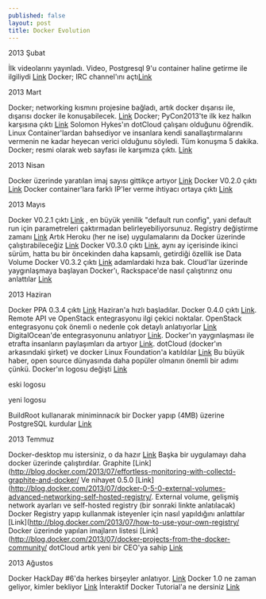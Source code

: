 ```yaml
---
published: false
layout: post
title: Docker Evolution
---
```


2013 Şubat 

İlk videolarını yayınladı. Video, Postgresql 9'u container haline getirme ile ilgiliydi [Link](http://blog.docker.com/2013/02/first-demo-video-containerizing-postgres-9/)
Docker; IRC channel'ını açtı[Link](http://blog.docker.com/2013/02/docker-on-freenode/)

2013 Mart

Docker; networking kısmını projesine bağladı, artık docker dışarısı ile, dışarısı docker ile konuşabilecek. [Link](http://blog.docker.com/2013/03/docker-containers-can-haz-networking-now/)
Docker; PyCon2013'te ilk kez halkın karşısına çıktı [Link](http://blog.docker.com/2013/03/the-future-of-linux-containers/) Solomon Hykes'ın dotCloud çalışanı olduğunu öğrendik. Linux Container'lardan bahsediyor ve insanlara kendi sanallaştırmalarını vermenin ne kadar heyecan verici olduğunu söyledi. Tüm konuşma 5 dakika.
Docker; resmi olarak web sayfası ile karşımıza çıktı. [Link](http://blog.docker.com/2013/03/opening-docker/)

2013 Nisan

Docker üzerinde yaratılan imaj sayısı gittikçe artıyor [Link](http://blog.docker.com/2013/04/list-of-publicly-available-docker-images/)
Docker V0.2.0 çıktı [Link](http://blog.docker.com/2013/04/docker-0-2-0-stability-full-interactive-mode-community-layers-better-networking/)
Docker container'lara farklı IP'ler verme ihtiyacı ortaya çıktı [Link](http://blog.docker.com/2013/04/unionize-network-superpowers-for-your-docker-containers/)

2013 Mayıs 

Docker V0.2.1 çıktı [Link](http://blog.docker.com/2013/05/docker-0-2-1-and-default-run-config/) , en büyük yenilik "default run config", yani default run için parametreleri çaktırmadan belirleyebiliyorsunuz.
Registry değiştirme zamanı [Link](http://blog.docker.com/2013/05/new-registry-goes-live/)
Artık Heroku (her ne ise) uygulamalarını da Docker üzerinde çalıştırabileceğiz [Link](http://blog.docker.com/2013/05/heroku-buildpacks-on-docker/)
Docker V0.3.0 çıktı [Link](http://blog.docker.com/2013/05/docker-0-3-released-public-index-data-volumes-and-open-source-registry/), aynı ay içerisinde ikinci sürüm, hatta bu bir öncekinden daha kapsamlı, getirdiği özellik ise Data Volume
Docker V0.3.2 çıktı [Link](http://blog.docker.com/2013/05/docker-0-3-2-is-out/) adamlardaki hıza bak.
Cloud'lar üzerinde yaygınlaşmaya başlayan Docker'ı, Rackspace'de nasıl çalıştırırız onu anlattılar [Link](http://blog.docker.com/2013/05/running-docker-on-rackspace/)

2013 Haziran

Docker PPA 0.3.4 çıktı [Link](http://blog.docker.com/2013/06/release-of-docker-ppa-0-3-4/) Haziran'a hızlı başladılar.
Docker 0.4.0 çıktı [Link](http://blog.docker.com/2013/06/docker-0-4-remote-api-build-openstack-integration/).  Remote API ve OpenStack entegrasyonu ilgi çekici noktalar.
OpenStack entegrasyonu çok önemli o nedenle çok detaylı anlatıyorlar [Link](http://blog.docker.com/2013/06/openstack-docker-manage-linux-containers-with-nova/)
DigitalOcean'de entegrasyonunu anlatıyor [Link](http://blog.docker.com/2013/06/running-docker-on-digital-ocean-with-ubuntu/).
Docker'ın yaygınlaşması ile etrafta insanların paylaşımları da artıyor [Link](http://blog.docker.com/2013/06/14-great-tutorials-on-docker/).
dotCloud (docker'ın arkasındaki şirket) ve docker Linux Foundation'a katıldılar [Link](http://blog.docker.com/2013/06/dotcloud-and-docker-join-the-linux-foundation/) Bu büyük haber, open source dünyasında daha popüler olmanın önemli bir adımı çünkü.
Docker'ın logosu değişti [Link](http://blog.docker.com/2013/06/announcing-new-docker-style/)

eski logosu


yeni logosu


BuildRoot kullanarak miniminnacık bir Docker yapıp (4MB) üzerine PostgreSQL kurdular [Link](http://blog.docker.com/2013/06/create-light-weight-docker-containers-buildroot/)


2013 Temmuz

Docker-desktop mu istersiniz, o da hazır [Link](http://blog.docker.com/2013/07/docker-desktop-your-desktop-over-ssh-running-inside-of-a-docker-container/)
Başka bir uygulamayı daha docker üzerinde çalıştırdılar. Graphite [Link](http://blog.docker.com/2013/07/effortless-monitoring-with-collectd-graphite-and-docker/
Ve nihayet 0.5.0 [Link](http://blog.docker.com/2013/07/docker-0-5-0-external-volumes-advanced-networking-self-hosted-registry/. External volume, gelişmiş network ayarları ve self-hosted registry (bir sonraki linkte anlatılacak)
Docker Registry yapıp kullanmak isteyenler için nasıl yapıldığını anlattılar [Link](http://blog.docker.com/2013/07/how-to-use-your-own-registry/
Docker üzerinde yapılan imajların listesi [Link](http://blog.docker.com/2013/07/docker-projects-from-the-docker-community/
dotCloud artık yeni bir CEO'ya sahip [Link](http://blog.docker.com/2013/07/excited-to-be-joining-the-great-teams-at-dotcloud-docker-as-ceo/)

2013 Ağustos

Docker HackDay #6'da herkes birşeyler anlatıyor. [Link](http://blog.docker.com/2013/08/docker-hack-day-6-lightning-talks/)
Docker 1.0 ne zaman geliyor, kimler bekliyor [Link](http://blog.docker.com/2013/08/getting-to-docker-1-0/)
İnteraktif Docker Tutorial'a ne dersiniz [Link](http://blog.docker.com/2013/08/introducing-an-interactive-docker-tutorial/)

